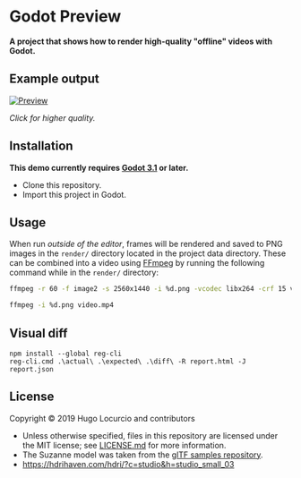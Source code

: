 # Godot Preview

**A project that shows how to render high-quality "offline" videos with Godot.**

## Example output

[![Preview](https://thumbs.gfycat.com/MemorableUncommonCrownofthornsstarfish-small.gif)](https://gfycat.com/memorableuncommoncrownofthornsstarfish)

*Click for higher quality.*

## Installation

**This demo currently requires
[Godot 3.1](https://godotengine.org/)
or later.**

- Clone this repository.
- Import this project in Godot.

## Usage

When run *outside of the editor*, frames will be rendered and saved to
PNG images in the `render/` directory located in the project data directory.
These can be combined into a video using [FFmpeg](https://ffmpeg.org/)
by running the following command while in the `render/` directory:

```bash
ffmpeg -r 60 -f image2 -s 2560x1440 -i %d.png -vcodec libx264 -crf 15 video.mp4
```

```bash
ffmpeg -i %d.png video.mp4
```

## Visual diff

```
npm install --global reg-cli
reg-cli.cmd .\actual\ .\expected\ .\diff\ -R report.html -J report.json
```

## License

Copyright © 2019 Hugo Locurcio and contributors

- Unless otherwise specified, files in this repository are licensed under
  the MIT license; see [LICENSE.md](LICENSE.md) for more information.
- The Suzanne model was taken from the
  [glTF samples repository](https://github.com/KhronosGroup/glTF-Sample-Models/tree/master/2.0/Suzanne).
- https://hdrihaven.com/hdri/?c=studio&h=studio_small_03
